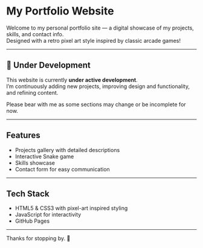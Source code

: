 # My Portfolio Website

Welcome to my personal portfolio site — a digital showcase of my projects, skills, and contact info.  
Designed with a retro pixel art style inspired by classic arcade games!

---

## 🚧 Under Development

This website is currently **under active development**.  
I’m continuously adding new projects, improving design and functionality, and refining content.  

Please bear with me as some sections may change or be incomplete for now.

---

## Features

- Projects gallery with detailed descriptions  
- Interactive Snake game 
- Skills showcase  
- Contact form for easy communication  

---

## Tech Stack

- HTML5 & CSS3 with pixel-art inspired styling  
- JavaScript for interactivity  
- GitHub Pages

---

Thanks for stopping by. 🚀
